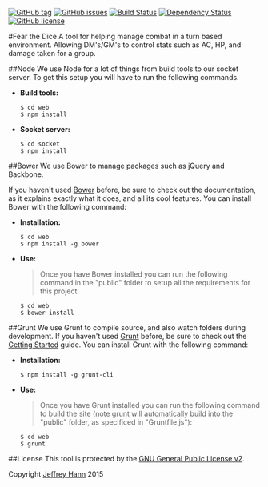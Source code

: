 [![GitHub tag](https://img.shields.io/github/tag/fear-the-dice/web.svg)](https://github.com/fear-the-dice/web/tags)
[![GitHub issues](https://img.shields.io/github/issues/fear-the-dice/web.svg)](https://github.com/fear-the-dice/web/issues)
[![Build Status](https://travis-ci.org/fear-the-dice/web.svg)](https://travis-ci.org/fear-the-dice/web)
[![Dependency Status](https://david-dm.org/fear-the-dice/web.svg)](https://david-dm.org/fear-the-dice/web)
[![GitHub license](https://img.shields.io/github/license/fear-the-dice/web.svg)]()

#Fear the Dice
A tool for helping manage combat in a turn based environment. Allowing DM's/GM's to control stats such as AC, HP, and damage taken for a group.

##Node
We use Node for a lot of things from build tools to our socket server. To get this setup you will have to run the following commands.

* **Build tools:**
        
    ```
    $ cd web
    $ npm install
    ```

* **Socket server:**

    ```
    $ cd socket
    $ npm install
    ```

##Bower
We use Bower to manage packages such as jQuery and Backbone.

If you haven't used [Bower](http://bower.io/) before, be sure to check out the documentation, as it explains exactly what it does, and all its cool features. You can install Bower with the following command:

* **Installation:** 
    
    ```
    $ cd web
    $ npm install -g bower
    ```

* **Use:**
    > Once you have Bower installed you can run the following command in the "public" folder to setup all the requirements for this project:

    ```
    $ cd web
    $ bower install
    ```

##Grunt
We use Grunt to compile source, and also watch folders during development.
If you haven't used [Grunt](http://gruntjs.com/) before, be sure to check out the [Getting Started](http://gruntjs.com/getting-started) guide. You can install Grunt with the following command:

* **Installation:**

    ```
    $ npm install -g grunt-cli 
    ```

* **Use:**

    > Once you have Grunt installed you can run the following command to build the site (note grunt will automatically build into the "public" folder, as specificed in "Gruntfile.js"):

    ``` 
    $ cd web
    $ grunt 
    ```

##License
This tool is protected by the [GNU General Public License v2](http://www.gnu.org/licenses/gpl-2.0.html).

Copyright [Jeffrey Hann](http://jeffreyhann.ca/) 2015
